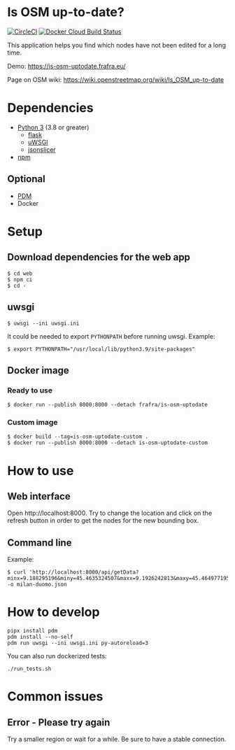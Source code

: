# Is OSM up-to-date?

[![CircleCI](https://img.shields.io/circleci/build/github/frafra/is-osm-uptodate.svg)](https://circleci.com/gh/frafra/is-osm-uptodate)
[![Docker Cloud Build Status](https://img.shields.io/docker/cloud/build/frafra/is-osm-uptodate.svg)](https://hub.docker.com/r/frafra/is-osm-uptodate)

This application helps you find which nodes have not been edited for a long time.

Demo: https://is-osm-uptodate.frafra.eu/

Page on OSM wiki: https://wiki.openstreetmap.org/wiki/Is_OSM_up-to-date

# Dependencies

- [Python 3](https://www.python.org/) (3.8 or greater)
  - [flask](https://flask.palletsprojects.com/)
  - [uWSGI](https://uwsgi-docs.readthedocs.io/)
  - [jsonslicer](https://github.com/AMDmi3/jsonslicer)
- [npm](https://www.npmjs.com/)

## Optional

- [PDM](https://pdm.fming.dev/)
- Docker

# Setup

## Download dependencies for the web app

```
$ cd web
$ npm ci
$ cd -
```

## uwsgi

```
$ uwsgi --ini uwsgi.ini
```

It could be needed to export `PYTHONPATH` before running uwsgi. Example:
```
$ export PYTHONPATH="/usr/local/lib/python3.9/site-packages"
```

## Docker image

### Ready to use

```
$ docker run --publish 8000:8000 --detach frafra/is-osm-uptodate
```

### Custom image

```
$ docker build --tag=is-osm-uptodate-custom .
$ docker run --publish 8000:8000 --detach is-osm-uptodate-custom
```

# How to use

## Web interface

Open http://localhost:8000. Try to change the location and click on the refresh button in order to get the nodes for the new bounding box.

## Command line

Example:

```
$ curl 'http://localhost:8000/api/getData?minx=9.188295196&miny=45.4635324507&maxx=9.1926242813&maxy=45.4649771956' -o milan-duomo.json
```

# How to develop

```
pipx install pdm
pdm install --no-self
pdm run uwsgi --ini uwsgi.ini py-autoreload=3
```

You can also run dockerized tests:

```
./run_tests.sh
```

# Common issues

## Error - Please try again

Try a smaller region or wait for a while. Be sure to have a stable connection.
